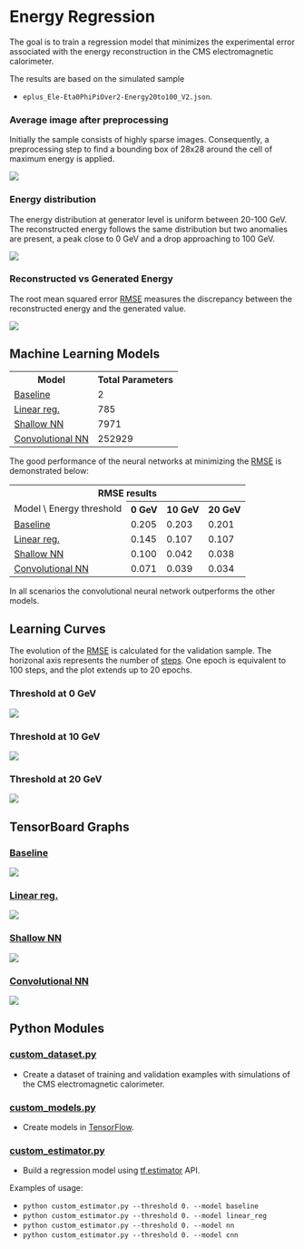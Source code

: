 # Energy Regression

The goal is to train a regression model that minimizes the experimental error
associated with the energy reconstruction in the CMS electromagnetic calorimeter.

The results are based on the simulated sample

- `eplus_Ele-Eta0PhiPiOver2-Energy20to100_V2.json`.

### Average image after preprocessing
Initially the sample consists of highly sparse images. Consequently, a preprocessing
step to find a bounding box of 28x28 around the cell of maximum energy is applied.

![](notebooks/avg_image.png)

### Energy distribution
The energy distribution at generator level is uniform between 20-100 GeV.
The reconstructed energy follows the same distribution but two anomalies are present,
a peak close to 0 GeV and a drop approaching to 100 GeV.

![](notebooks/gen_energy.png)

### Reconstructed vs Generated Energy
The root mean squared error [RMSE](python/custom_estimator.py#L61) measures
the discrepancy between the reconstructed energy and the generated value.

![](notebooks/reco_vs_gen_energy.png)

## Machine Learning Models

<table>
  <tr>
    <th>Model</th>
    <th>Total Parameters</th>
  </tr>
  <tr>
    <td><a href="https://github.com/jruizvar/ml-physics/blob/regression/python/custom_models.py#L6-L17">Baseline</a></td>
    <td>2</td>
  </tr>
  <tr>
    <td><a href="https://github.com/jruizvar/ml-physics/blob/regression/python/custom_models.py#L20-L27">Linear reg.</a></td>
    <td>785</td>
  </tr>
  <tr>
    <td><a href="https://github.com/jruizvar/ml-physics/blob/regression/python/custom_models.py#L30-L45">Shallow NN</a></td>
    <td>7971</td>
  </tr>
  <tr>
    <td><a href="https://github.com/jruizvar/ml-physics/blob/regression/python/custom_models.py#L48-L79">Convolutional NN</a></td>
    <td>252929</td>
  </tr>
</table>

The good performance of the neural networks at minimizing the
[RMSE](python/custom_estimator.py#L61) is demonstrated below:

<table>
  <tr>
    <th colspan="6"><span style="font-weight:bold">RMSE results</span></th>
  </tr>
  <tr>
    <td>Model \ Energy threshold</td>
    <th>0 GeV</th>
    <th>10 GeV</th>
    <th>20 GeV</th>
  </tr>
  <tr>
    <td><a href="https://github.com/jruizvar/ml-physics/blob/regression/python/custom_models.py#L6-L17">Baseline</a></td>
    <td>0.205</td>
    <td>0.203</td>
    <td>0.201</td>
  </tr>
  <tr>
    <td><a href="https://github.com/jruizvar/ml-physics/blob/regression/python/custom_models.py#L20-L27">Linear reg.</a></td>
    <td>0.145</td>
    <td>0.107</td>
    <td>0.107</td>
  </tr>
  <tr>
    <td><a href="https://github.com/jruizvar/ml-physics/blob/regression/python/custom_models.py#L30-L45">Shallow NN</a></td>
    <td>0.100</td>
    <td>0.042</td>
    <td>0.038</td>
  </tr>
  <tr>
    <td><a href="https://github.com/jruizvar/ml-physics/blob/regression/python/custom_models.py#L48-L79">Convolutional NN</a></td>
    <td>0.071</td>
    <td>0.039</td>
    <td>0.034</td>
  </tr>
</table>

In all scenarios the convolutional neural network outperforms the other models.

## Learning Curves
The evolution of the [RMSE](python/custom_estimator.py#L61) is calculated for the validation sample.
The horizonal axis represents the number of [steps](python/custom_estimator.py#L87).
One epoch is equivalent to 100 steps, and the plot extends up to 20 epochs.

### Threshold at 0 GeV
![](doc/rmse0.png)

### Threshold at 10 GeV
![](doc/rmse10.png)

### Threshold at 20 GeV
![](doc/rmse20.png)

## TensorBoard Graphs

### [Baseline](python/custom_models.py#L6-L17)
![](doc/baseline.png)

### [Linear reg.](python/custom_models.py#L20-L27)
![](doc/linear_reg.png)

### [Shallow NN](python/custom_models.py#L30-L45)
![](doc/nn.png)

### [Convolutional NN](python/custom_models.py#L48-L79)
![](doc/cnn.png)

## Python Modules

### [custom_dataset.py](python/custom_dataset.py)
- Create a dataset of training and validation examples with simulations of the
CMS electromagnetic calorimeter.

### [custom_models.py](python/custom_models.py)
- Create models in [TensorFlow](https://www.tensorflow.org).

### [custom_estimator.py](python/custom_estimator.py)
- Build a regression model using
[tf.estimator](https://www.tensorflow.org/programmers_guide/estimators) API.

Examples of usage:
- `python custom_estimator.py --threshold 0. --model baseline`
- `python custom_estimator.py --threshold 0. --model linear_reg`
- `python custom_estimator.py --threshold 0. --model nn`
- `python custom_estimator.py --threshold 0. --model cnn`
